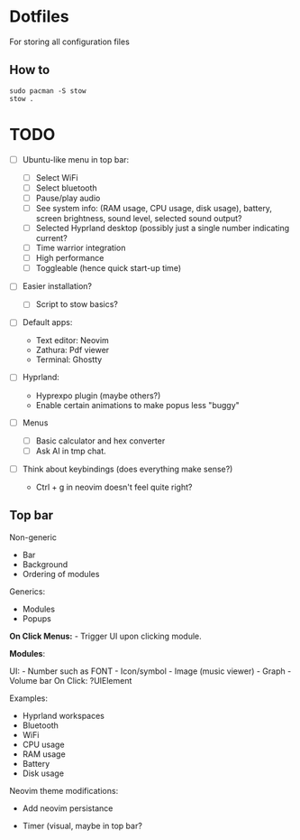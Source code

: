 # Dotfiles
For storing all configuration files


## How to
```
sudo pacman -S stow
stow .
```

# TODO

- [ ] Ubuntu-like menu in top bar:
    - [ ] Select WiFi
    - [ ] Select bluetooth
    - [ ] Pause/play audio
    - [ ] See system info: (RAM usage, CPU usage, disk usage), battery, screen brightness, sound level, selected sound output?
    - [ ] Selected Hyprland desktop (possibly just a single number indicating current?
    - [ ] Time warrior integration
    - [ ] High performance
    - [ ] Toggleable (hence quick start-up time)

- [ ] Easier installation?
    - [ ] Script to stow basics?

- [ ] Default apps: 
    - Text editor: Neovim
    - Zathura: Pdf viewer
    - Terminal: Ghostty

- [ ] Hyprland:
    - Hyprexpo plugin (maybe others?)
    - Enable certain animations to make popus less "buggy"

- [ ] Menus
    - [ ] Basic calculator and hex converter
    - [ ] Ask AI in tmp chat.

- [ ] Think about keybindings (does everything make sense?)
    - Ctrl + g in neovim doesn't feel quite right?

## Top bar

Non-generic
- Bar
- Background
- Ordering of modules


Generics:
- Modules
- Popups

**On Click Menus:**
    - Trigger UI upon clicking module.


**Modules**:

UI: 
    - Number such as FONT
    - Icon/symbol 
    - Image (music viewer)
    - Graph
    - Volume bar
On Click: ?UIElement

Examples:
- Hyprland workspaces
- Bluetooth
- WiFi
- CPU usage
- RAM usage
- Battery
- Disk usage

Neovim theme modifications:


- Add neovim persistance

- Timer (visual, maybe in top bar?

